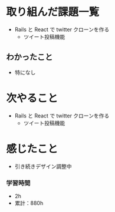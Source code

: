 # 取り組んだ課題一覧

- Rails と React で twitter クローンを作る
  - ツイート投稿機能

## わかったこと

- 特になし

# 次やること

- Rails と React で twitter クローンを作る
  - ツイート投稿機能

# 感じたこと

- 引き続きデザイン調整中

### 学習時間

- 2h
- 累計：880h
